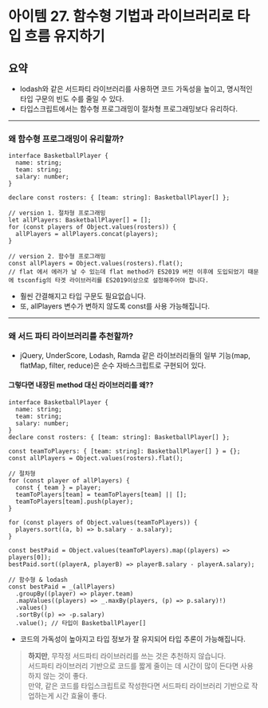 # 아이템 27. 함수형 기법과 라이브러리로 타입 흐름 유지하기

## 요약

- lodash와 같은 서드파티 라이브러리를 사용하면 코드 가독성을 높이고, 명시적인 타입 구문의 빈도 수를 줄일 수 있다.
- 타입스크립트에서는 함수형 프로그래밍이 절차형 프로그래밍보다 유리하다.

---

### 왜 함수형 프로그래밍이 유리할까?

```tsx
interface BasketballPlayer {
  name: string;
  team: string;
  salary: number;
}

declare const rosters: { [team: string]: BasketballPlayer[] };

// version 1. 절차형 프로그래밍
let allPlayers: BasketballPlayer[] = [];
for (const players of Object.values(rosters)) {
  allPlayers = allPlayers.concat(players);
}

// version 2. 함수형 프로그래밍
const allPlayers = Object.values(rosters).flat();
// flat 에서 에러가 날 수 있는데 flat method가 ES2019 버전 이후에 도입되었기 때문에 tsconfig의 타겟 라이브러리를 ES2019이상으로 설정해주어야 합니다.
```

- 훨씬 간결해지고 타입 구문도 필요없습니다.
- 또, allPlayers 변수가 변하지 않도록 const를 사용 가능해집니다.

---

### 왜 서드 파티 라이브러리를 추천할까?

- jQuery, UnderScore, Lodash, Ramda 같은 라이브러리들의 일부 기능(map, flatMap, filter, reduce)은 순수 자바스크립트로 구현되어 있다.

#### 그렇다면 내장된 method 대신 라이브러리를 왜??

```tsx
interface BasketballPlayer {
  name: string;
  team: string;
  salary: number;
}
declare const rosters: { [team: string]: BasketballPlayer[] };

const teamToPlayers: { [team: string]: BasketballPlayer[] } = {};
const allPlayers = Object.values(rosters).flat();

// 절차형
for (const player of allPlayers) {
  const { team } = player;
  teamToPlayers[team] = teamToPlayers[team] || [];
  teamToPlayers[team].push(player);
}

for (const players of Object.values(teamToPlayers)) {
  players.sort((a, b) => b.salary - a.salary);
}

const bestPaid = Object.values(teamToPlayers).map((players) => players[0]);
bestPaid.sort((playerA, playerB) => playerB.salary - playerA.salary);

// 함수형 & lodash
const bestPaid = _(allPlayers)
  .groupBy((player) => player.team)
  .mapValues((players) => _.maxBy(players, (p) => p.salary)!)
  .values()
  .sortBy((p) => -p.salary)
  .value(); // 타입이 BasketballPlayer[]
```

- 코드의 가독성이 높아지고 타입 정보가 잘 유지되어 타입 추론이 가능해집니다.

> **하지만**, 무작정 서드파티 라이브러리를 쓰는 것은 추천하지 않습니다.<br>
> 서드파티 라이브러리 기반으로 코드를 짧게 줄이는 데 시간이 많이 든다면 사용하지 않는 것이 좋다.<br>
> 만약, 같은 코드를 타입스크립트로 작성한다면 서드파티 라이브러리 기반으로 작업하는게 시간 효율이 좋다.
